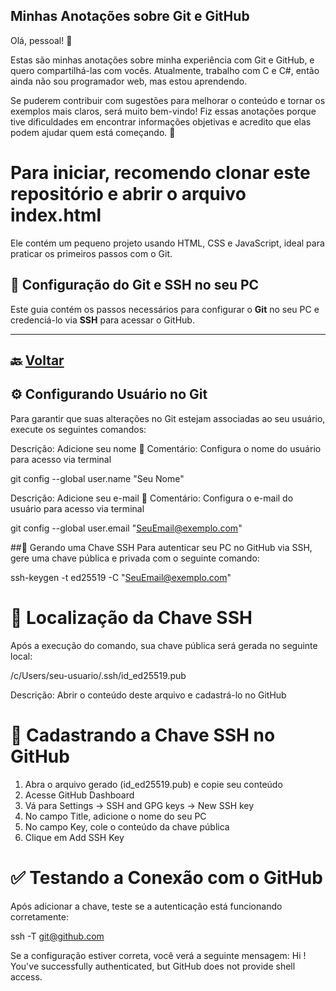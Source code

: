 
## Minhas Anotações sobre Git e GitHub
Olá, pessoal! 👋

Estas são minhas anotações sobre minha experiência com Git e GitHub, e quero compartilhá-las com vocês. Atualmente, trabalho com C e C#, então ainda não sou programador web, mas estou aprendendo.

Se puderem contribuir com sugestões para melhorar o conteúdo e tornar os exemplos mais claros, será muito bem-vindo! Fiz essas anotações porque tive dificuldades em encontrar informações objetivas e acredito que elas podem ajudar quem está começando. 🚀

# Para iniciar, recomendo clonar este repositório e abrir o arquivo index.html
Ele contém um pequeno projeto usando HTML, CSS e JavaScript, ideal para praticar os primeiros passos com o Git.



## 📌 Configuração do Git e SSH no seu PC  

Este guia contém os passos necessários para configurar o **Git** no seu PC e credenciá-lo via **SSH** para acessar o GitHub.  

---

## 🔙 [Voltar](../index.html)  

## ⚙️ Configurando Usuário no Git  

Para garantir que suas alterações no Git estejam associadas ao seu usuário, execute os seguintes comandos:


Descrição: Adicione seu nome
📝 Comentário: Configura o nome do usuário para acesso via terminal

git config --global user.name "Seu Nome"

Descrição: Adicione seu e-mail
📝 Comentário: Configura o e-mail do usuário para acesso via terminal

git config --global user.email "SeuEmail@exemplo.com"

##🔑 Gerando uma Chave SSH
Para autenticar seu PC no GitHub via SSH, gere uma chave pública e privada com o seguinte comando:

ssh-keygen -t ed25519 -C "SeuEmail@exemplo.com"

# 📍 Localização da Chave SSH
Após a execução do comando, sua chave pública será gerada no seguinte local:

/c/Users/seu-usuario/.ssh/id_ed25519.pub

Descrição: Abrir o conteúdo deste arquivo e cadastrá-lo no GitHub

# 🔗 Cadastrando a Chave SSH no GitHub
1. Abra o arquivo gerado (id_ed25519.pub) e copie seu conteúdo
2. Acesse GitHub Dashboard
3. Vá para Settings → SSH and GPG keys → New SSH key
4. No campo Title, adicione o nome do seu PC
5. No campo Key, cole o conteúdo da chave pública
6. Clique em Add SSH Key

# ✅ Testando a Conexão com o GitHub
Após adicionar a chave, teste se a autenticação está funcionando corretamente:

ssh -T git@github.com

Se a configuração estiver correta, você verá a seguinte mensagem:
Hi <seu-usuario>! You've successfully authenticated, but GitHub does not provide shell access.

